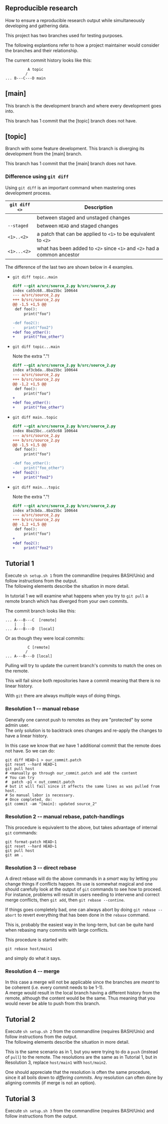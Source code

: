 Reproducible research
---------------------

How to ensure a reproducible research output while
simultaneously developing and gathering data.

This project has two branches used for testing purposes.

The following explantions refer to how a project maintainer
would consider the branches and their relationship.

The current commit history looks like this:
```
          A topic
         /
... B---C---D main
```


## [main]

This branch is the development branch and where every
development goes into.

This branch has 1 commit that the [topic] branch does not have.


## [topic]

Branch with some feature development. This branch is diverging
its development from the [main] branch.

This branch has 1 commit that the [main] branch does not have.


### Difference using `git diff`

Using `git diff` is an important command when mastering ones development
process.

| `git diff <>` | Description |
|---------------|-------------|
| <nothing>     | between staged and unstaged changes|
| `--staged`    | between `HEAD` and staged changes |
| `<1>..<2>`    | a patch that can be applied to `<1>` to be equivalent to `<2>` |
| `<1>...<2>`   | what has been added to `<2>` since `<1>` and `<2>` had a common ancestor |


The difference of the last two are shown below in 4 examples.

- `git diff topic..main`

  ```patch
  diff --git a/src/source_2.py b/src/source_2.py
  index ca55c68..8ba15bc 100644
  --- a/src/source_2.py
  +++ b/src/source_2.py
  @@ -1,5 +1,5 @@
   def foo():
       print("foo")

  -def foo2():
  -    print("foo2")
  +def foo_other():
  +    print("foo_other")
  ```

- `git diff topic...main`

  Note the extra "."!

  ```patch
  diff --git a/src/source_2.py b/src/source_2.py
  index af3cbda..8ba15bc 100644
  --- a/src/source_2.py
  +++ b/src/source_2.py
  @@ -1,2 +1,5 @@
   def foo():
       print("foo")
  +
  +def foo_other():
  +    print("foo_other")
  ```

- `git diff main..topic`

  ```patch
  diff --git a/src/source_2.py b/src/source_2.py
  index 8ba15bc..ca55c68 100644
  --- a/src/source_2.py
  +++ b/src/source_2.py
  @@ -1,5 +1,5 @@
   def foo():
       print("foo")

  -def foo_other():
  -    print("foo_other")
  +def foo2():
  +    print("foo2")
  ```

- `git diff main...topic`

  Note the extra "."!

  ```patch
  diff --git a/src/source_2.py b/src/source_2.py
  index af3cbda..8ba15bc 100644
  --- a/src/source_2.py
  +++ b/src/source_2.py
  @@ -1,2 +1,5 @@
   def foo():
       print("foo")
  +
  +def foo2():
  +    print("foo2")
  ```


## Tutorial 1

Execute `sh setup.sh 1` from the commandline (requires BASH/Unix) and follow instructions
from the output.  
The following elements describe the situation in more detail.

In tutorial 1 we will examine what happens when you try to `git pull` a remote branch
which has diverged from your own commits.

The commit branch looks like this:
```
... A---B---C  [remote]
    |   |
... A---B---D  [local]
```
Or as though they were local commits:
```
          C [remote]
         /
... A---B---D [local]
```

Pulling will try to update the current branch's commits to match the ones on the remote.

This will fail since both repositories have a commit meaning that there is no linear history.


With `git` there are always multiple ways of doing things.

### Resolution 1 -- manual rebase

Generally one cannot push to remotes as they are "protected" by some admin user.  
The only solution is to backtrack ones changes and re-apply the changes to have a linear
history.

In this case we know that *we* have 1 additional commit that the remote does not have.
So we can do:
```shell
git diff HEAD~1 > our_commit.patch
git reset --hard HEAD~1
git pull host
# <manually go through our_commit.patch and add the content
# You can try
#  patch -p1 < out_commit.patch
# but it will fail since it affects the same lines as was pulled from host.
# So manual labor is necessary.
# Once completed, do:
git commit -am "[main]: updated source_2"
```


### Resolution 2 -- manual rebase, patch-handlings

This procedure is equivalent to the above, but takes advantage of internal `git`
commands:
```shell
git format-patch HEAD~1
git reset --hard HEAD~1
git pull host
git am .
```


### Resolution 3 -- direct rebase

A direct rebase will do the above commands in a *smart* way by letting you
change things if conflicts happen. Its use is somewhat magical and one should carefully
look at the output of `git` commands to see how to proceed. For instance, problems
will result in users needing to intervene and correct merge conflicts, then `git add`,
then `git rebase --contine`.

If things goes completely bad, one can always abort by doing `git rebase --abort` to
revert everything that has been done in the `rebase` command.

This is, probably the easiest way in the long-term, but can be quite hard when rebasing
many commits with large conflicts.

This procedure is started with:
```shell
git rebase host/main1
```
and simply do what it says.


### Resolution 4 -- merge

In this case a merge will not be applicable since the branches are *meant* to be coherent (i.e. every
commit needs to be 1-1).  
A merge would result in the local branch having a different history from the remote, although the content
would be the same. Thus meaning that you would never be able to push from this branch.


## Tutorial 2

Execute `sh setup.sh 2` from the commandline (requires BASH/Unix) and follow instructions
from the output.  
The following elements describe the situation in more detail.

This is the same scenario as in 1, but you were trying to do a `push` (instead of `pull`) to the remote.
The resolutions are the same as in Tutorial 1, but in Resolution 3, replace `host/main1` with `host/main2`.

One should appreciate that the resolution is often the same procedure, since it all boils down to *differing commits*.
Any resolution can often done by aligning commits (if merge is not an option).  


## Tutorial 3

Execute `sh setup.sh 3` from the commandline (requires BASH/Unix) and follow instructions
from the output.


